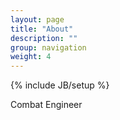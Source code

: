 ```yaml
---
layout: page
title: "About"
description: ""
group: navigation
weight: 4
---
```

{% include JB/setup %}

Combat Engineer